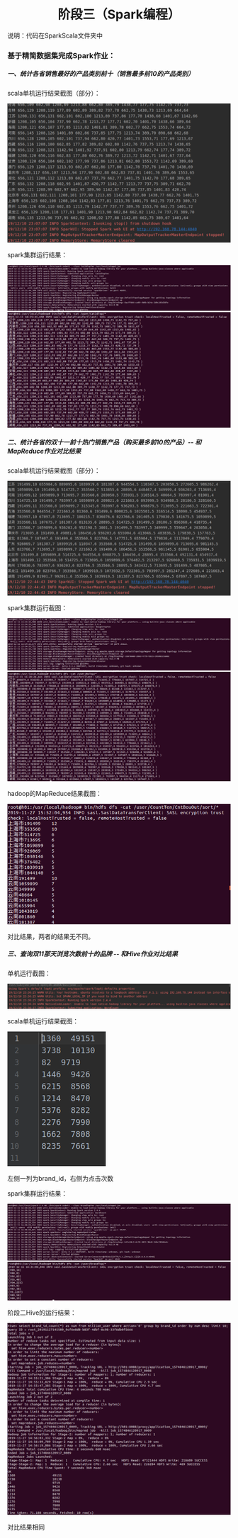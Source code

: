 <h1><center>阶段三（Spark编程）</center></h1>
说明：代码在SparkScala文件夹中

### 基于精简数据集完成Spark作业：

##### 一、统计各省销售最好的产品类别前十（销售最多前10的产品类别）

scala单机运行结果截图（部分）：

<img src="images/12.png">

spark集群运行结果：

<img src="images/17.png">

<img src="images/18.png">

##### 二、统计各省的双十一前十热门销售产品（购买最多前10的产品）-- 和MapReduce作业对比结果

scala单机运行结果截图（部分）：

<img src="images/11.png">

spark集群运行截图：

<img src="images/16.png">

<img src="images/15.png">

hadoop的MapReduce结果截图：

<img src="images/10.png">

对比结果，两者的结果无不同。

##### 三、查询双11那天浏览次数前十的品牌 -- 和Hive作业对比结果

单机运行截图：

<img src="images/13.png">

scala单机运行结果截图：

<img src="images/14.png">

左侧一列为brand_id，右侧为点击次数

spark集群运行结果：

<img src="images/19.png">

<img src="images/20.png">

阶段二Hive的运行结果：

<img src="images/6.png">

对比结果相同

